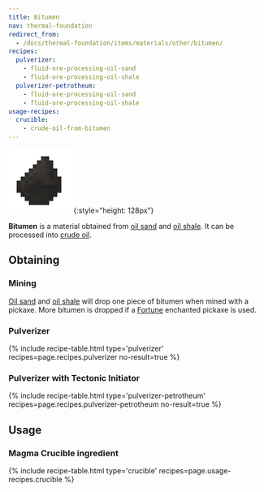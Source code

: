 ```yaml
---
title: Bitumen
nav: thermal-foundation
redirect_from:
  - /docs/thermal-foundation/items/materials/other/bitumen/
recipes:
  pulverizer:
    - fluid-ore-processing-oil-sand
    - fluid-ore-processing-oil-shale
  pulverizer-petrotheum:
    - fluid-ore-processing-oil-sand
    - fluid-ore-processing-oil-shale
usage-recipes:
  crucible:
    - crude-oil-from-bitumen
---
```


![Bitumen](/assets/images/thermal-foundation/bitumen.gif){:style="height: 128px"}


**Bitumen** is a material obtained from [oil sand](/docs/oil-sand/) and [oil
shale](/docs/oil-shale/). It can be processed into [crude
oil](/docs/crude-oil/).


Obtaining
---------

### Mining
[Oil sand](/docs/oil-sand/) and [oil shale](/docs/oil-shale/) will drop one
piece of bitumen when mined with a pickaxe. More bitumen is dropped if a
[Fortune](https://minecraft.gamepedia.com/Fortune) enchanted pickaxe is used.

### Pulverizer
{% include recipe-table.html type='pulverizer' recipes=page.recipes.pulverizer no-result=true %}

### Pulverizer with Tectonic Initiator
{% include recipe-table.html type='pulverizer-petrotheum' recipes=page.recipes.pulverizer-petrotheum no-result=true %}


Usage
-----

### Magma Crucible ingredient
{% include recipe-table.html type='crucible' recipes=page.usage-recipes.crucible %}
